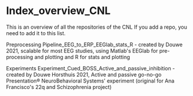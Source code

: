 # Index_overview_CNL

This is an overview of all the repositories of the CNL
If you add a repo, you need to add it to this list.

Preprocessing 
Pipeline_EEG_to_ERP_EEGlab_stats_R - created by Douwe 2021, scalable for most EEG studies, using Matlab's EEGlab for pre-processing and plotting and R for stats and plotting

Experiments 
Experiment_Cued_BOSS_Active_and_passive_inhibition - created by Douwe Horsthuis 2021, Active and passive go-no-go Presentation® NeuroBehavioral Systems' experiment (original for Ana Francisco's 22q and Schizophrenia project)


